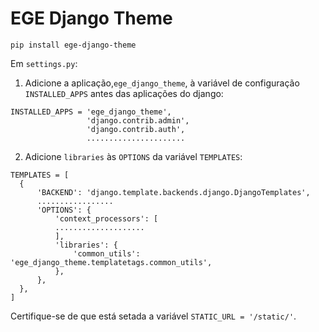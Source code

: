 # EGE Django Theme

```
pip install ege-django-theme
```

Em ```settings.py```:

  1. Adicione a aplicação,```ege_django_theme```, à variável de configuração ```INSTALLED_APPS``` antes das aplicações do django:

  ```
  INSTALLED_APPS = 'ege_django_theme',
                   'django.contrib.admin',
                   'django.contrib.auth',
                   ......................
  ```
  2. Adicione ```libraries``` às ```OPTIONS``` da variável ```TEMPLATES```:
  
  ```
  TEMPLATES = [
    {
        'BACKEND': 'django.template.backends.django.DjangoTemplates',
        .................
        'OPTIONS': {
            'context_processors': [
            ....................
            ],
            'libraries': {
                'common_utils': 'ege_django_theme.templatetags.common_utils',
            },
        },
    },
  ]
  ```
  
Certifique-se de que está setada a variável ```STATIC_URL = '/static/'```.
